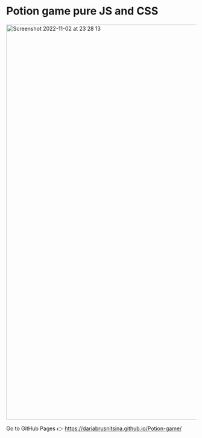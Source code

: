 # Potion game pure JS and CSS
<img width="1049" alt="Screenshot 2022-11-02 at 23 28 13" src="https://user-images.githubusercontent.com/108741883/199596031-a0e6603b-6888-4502-9ea3-594b9c78b2cd.png">

Go to GitHub Pages 👉 https://dariabrusnitsina.github.io/Potion-game/
